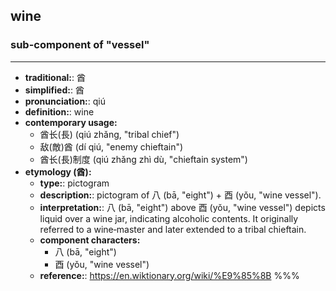 ## wine
### sub-component of "vessel"
---
- **traditional:**: 酋
- **simplified:**: 酋
- **pronunciation:**: qiú
- **definition:**: wine
- **contemporary usage:**
  - 酋长(長) (qiú zhǎng, "tribal chief")
  - 敌(敵)酋 (dí qiú, "enemy chieftain")
  - 酋长(長)制度 (qiú zhǎng zhì dù, "chieftain system")
- **etymology (酋):**
  - **type:**: pictogram
  - **description:**: pictogram of 八 (bā, "eight") + 酉 (yǒu, "wine vessel").
  - **interpretation:**: 八 (bā, "eight") above 酉 (yǒu, "wine vessel") depicts liquid over a wine jar, indicating alcoholic contents. It originally referred to a wine‑master and later extended to a tribal chieftain.
  - **component characters:**
    - 八 (bā, "eight")
    - 酉 (yǒu, "wine vessel")
  - **reference:**: https://en.wiktionary.org/wiki/%E9%85%8B
%%%
